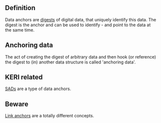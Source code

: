 ## Definition

Data anchors are [digests](digest.md) of digital data, that uniquely identify this data. The digest is the anchor and can be used to identify - and point to the data at the same time.

## Anchoring data

The act of creating the digest of arbitrary data and then hook (or reference) the digest to (in) another data structure is called 'anchoring data'.

## KERI related

[SADs](self-addressing-data.md) are a type of data anchors.

## Beware

[Link anchors](https://en.wikipedia.org/wiki/Hyperlink#Anchor_links) are a totally different concepts.
